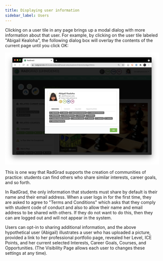 ```yaml
---
title: Displaying user information
sidebar_label: Users
---
```


Clicking on a user tile in any page brings up a modal dialog with more information about that user. For example, by clicking on the user tile labeled "Abigail Kealoha", the following dialog box will overlay the contents of the current page until you click OK:

![](/img/user-guide/demo/abi.png)

This is one way that RadGrad supports the creation of communities of practice: students can find others who share similar interests, career goals, and so forth.

In RadGrad, the only information that students must share by default is their name and their email address.  When a user logs in for the first time, they are asked to agree to "Terms and Conditions" which asks that they comply with student code of conduct and also to allow their name and email address to be shared with others. If they do not want to do this, then they can are logged out and will not appear in the system.

Users can opt-in to sharing additional information, and the above hypothetical user (Abigail) illustrates a user who has uploaded a picture, provided a link to her professional portfolio page, revealed her Level, ICE Points, and her current selected Interests, Career Goals, Courses, and Opportunities. (The Visibility Page allows each user to changes these settings at any time).










